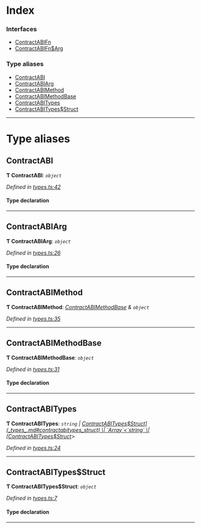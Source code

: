 

# Index

### Interfaces

* [ContractABIFn](../interfaces/_types_.contractabifn.md)
* [ContractABIFn$Arg](../interfaces/_types_.contractabifn_arg.md)

### Type aliases

* [ContractABI](_types_.md#contractabi)
* [ContractABIArg](_types_.md#contractabiarg)
* [ContractABIMethod](_types_.md#contractabimethod)
* [ContractABIMethodBase](_types_.md#contractabimethodbase)
* [ContractABITypes](_types_.md#contractabitypes)
* [ContractABITypes$Struct](_types_.md#contractabitypes_struct)

---

# Type aliases

<a id="contractabi"></a>

##  ContractABI

**Ƭ ContractABI**: *`object`*

*Defined in [types.ts:42](https://github.com/polkadot-js/api/blob/0d12b08/packages/api-contract/src/types.ts#L42)*

#### Type declaration

___
<a id="contractabiarg"></a>

##  ContractABIArg

**Ƭ ContractABIArg**: *`object`*

*Defined in [types.ts:26](https://github.com/polkadot-js/api/blob/0d12b08/packages/api-contract/src/types.ts#L26)*

#### Type declaration

___
<a id="contractabimethod"></a>

##  ContractABIMethod

**Ƭ ContractABIMethod**: *[ContractABIMethodBase](_types_.md#contractabimethodbase) & `object`*

*Defined in [types.ts:35](https://github.com/polkadot-js/api/blob/0d12b08/packages/api-contract/src/types.ts#L35)*

___
<a id="contractabimethodbase"></a>

##  ContractABIMethodBase

**Ƭ ContractABIMethodBase**: *`object`*

*Defined in [types.ts:31](https://github.com/polkadot-js/api/blob/0d12b08/packages/api-contract/src/types.ts#L31)*

#### Type declaration

___
<a id="contractabitypes"></a>

##  ContractABITypes

**Ƭ ContractABITypes**: *`string` \| [ContractABITypes$Struct](_types_.md#contractabitypes_struct) \| `Array`<`string` \| [ContractABITypes$Struct](_types_.md#contractabitypes_struct)>*

*Defined in [types.ts:24](https://github.com/polkadot-js/api/blob/0d12b08/packages/api-contract/src/types.ts#L24)*

___
<a id="contractabitypes_struct"></a>

##  ContractABITypes$Struct

**Ƭ ContractABITypes$Struct**: *`object`*

*Defined in [types.ts:7](https://github.com/polkadot-js/api/blob/0d12b08/packages/api-contract/src/types.ts#L7)*

#### Type declaration

___

